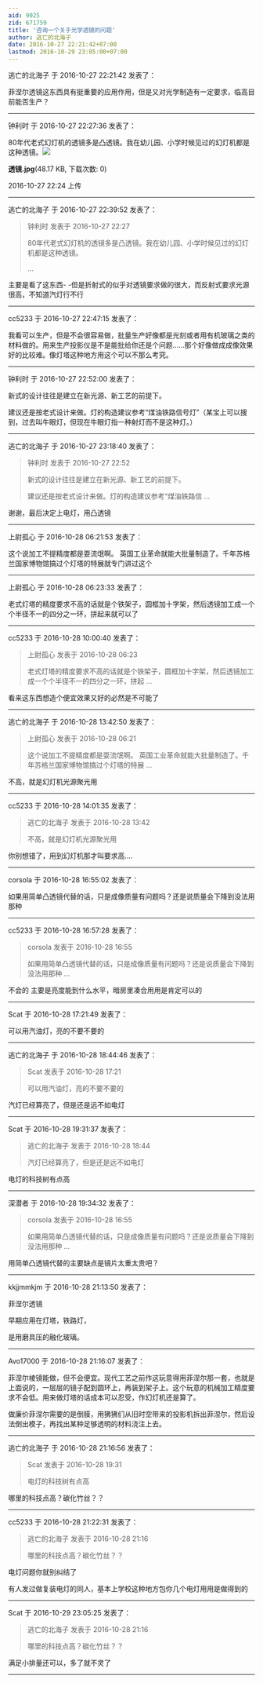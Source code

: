 ```yaml
---
aid: 9025
zid: 671759
title: '咨询一个关于光学透镜的问题'
author: 逃亡的北海子
date: 2016-10-27 22:21:42+07:00
lastmod: 2016-10-29 23:05:00+07:00
---
```


逃亡的北海子 于 2016-10-27 22:21:42 发表了：

菲涅尔透镜这东西具有挺重要的应用作用，但是又对光学制造有一定要求，临高目前能否生产？

---------

钟利时 于 2016-10-27 22:27:36 发表了：

80年代老式幻灯机的透镜多是凸透镜。我在幼儿园、小学时候见过的幻灯机都是这种透镜。![](https://mirrors.tuna.tsinghua.edu.cn/osdn/lgqm/72877/222436t84r8e27ggprlilr.jpg)



**透镜.jpg**(48.17 KB, 下载次数: 0)



2016-10-27 22:24 上传

---------

逃亡的北海子 于 2016-10-27 22:39:52 发表了：

> 钟利时 发表于 2016-10-27 22:27
> 
> 80年代老式幻灯机的透镜多是凸透镜。我在幼儿园、小学时候见过的幻灯机都是这种透镜。
> 
> ...



主要是看了这东西\- -但是折射式的似乎对透镜要求做的很大，而反射式要求光源很高，不知道汽灯行不行

---------

cc5233 于 2016-10-27 22:47:15 发表了：

我看可以生产，但是不会很容易做，批量生产好像都是光刻或者用有机玻璃之类的材料做的。用来生产投影仪是不是能批给你还是个问题……那个好像做成成像效果好的比较难。像灯塔这种地方用这个可以不那么考究。

---------

钟利时 于 2016-10-27 22:52:00 发表了：

新式的设计往往是建立在新光源、新工艺的前提下。

建议还是按老式设计来做。灯的构造建议参考“煤油铁路信号灯”（某宝上可以搜到，过去叫牛眼灯，但现在牛眼灯指一种射灯而不是这种灯。）

---------

逃亡的北海子 于 2016-10-27 23:18:40 发表了：

> 钟利时 发表于 2016-10-27 22:52
> 
> 新式的设计往往是建立在新光源、新工艺的前提下。
> 
> 建议还是按老式设计来做。灯的构造建议参考“煤油铁路信 ...



谢谢，最后决定上电灯，用凸透镜

---------

上尉孤心 于 2016-10-28 06:21:53 发表了：

这个说加工不提精度都是耍流氓啊。 英国工业革命就能大批量制造了。千年苏格兰国家博物馆搞过个灯塔的特展就专门讲过这个

---------

上尉孤心 于 2016-10-28 06:23:33 发表了：

老式灯塔的精度要求不高的话就是个铁架子，圆框加十字架，然后透镜加工成一个个半径不一的四分之一环，拼起来就可以了

---------

cc5233 于 2016-10-28 10:00:40 发表了：

> 上尉孤心 发表于 2016-10-28 06:23
> 
> 老式灯塔的精度要求不高的话就是个铁架子，圆框加十字架，然后透镜加工成一个个半径不一的四分之一环，拼起 ...



看来这东西想造个便宜效果又好的必然是不可能了

---------

逃亡的北海子 于 2016-10-28 13:42:50 发表了：

> 上尉孤心 发表于 2016-10-28 06:21
> 
> 这个说加工不提精度都是耍流氓啊。 英国工业革命就能大批量制造了。千年苏格兰国家博物馆搞过个灯塔的特展 ...



不高，就是幻灯机光源聚光用

---------

cc5233 于 2016-10-28 14:01:35 发表了：

> 逃亡的北海子 发表于 2016-10-28 13:42
> 
> 不高，就是幻灯机光源聚光用



你别想错了，用到幻灯机那才叫要求高....

---------

corsola 于 2016-10-28 16:55:02 发表了：

如果用简单凸透镜代替的话，只是成像质量有问题吗？还是说质量会下降到没法用那种

---------

cc5233 于 2016-10-28 16:57:28 发表了：

> corsola 发表于 2016-10-28 16:55
> 
> 如果用简单凸透镜代替的话，只是成像质量有问题吗？还是说质量会下降到没法用那种 ...



不会的 主要是亮度能到什么水平，暗房里凑合用用是肯定可以的

---------

Scat 于 2016-10-28 17:21:49 发表了：

可以用汽油灯，亮的不要不要的

---------

逃亡的北海子 于 2016-10-28 18:44:46 发表了：

> Scat 发表于 2016-10-28 17:21
> 
> 可以用汽油灯，亮的不要不要的



汽灯已经算亮了，但是还是远不如电灯

---------

Scat 于 2016-10-28 19:31:37 发表了：

> 逃亡的北海子 发表于 2016-10-28 18:44
> 
> 汽灯已经算亮了，但是还是远不如电灯



电灯的科技树有点高

---------

深潜者 于 2016-10-28 19:34:32 发表了：

> corsola 发表于 2016-10-28 16:55
> 
> 如果用简单凸透镜代替的话，只是成像质量有问题吗？还是说质量会下降到没法用那种 ...



用简单凸透镜代替的主要缺点是镜片太重太贵吧？

---------

kkjjmmkjm 于 2016-10-28 21:13:50 发表了：

菲涅尔透镜

早期应用在灯塔，铁路灯，

是用磨具压的融化玻璃。

---------

Avo17000 于 2016-10-28 21:16:07 发表了：

菲涅尔棱镜能做，但不会便宜。现代工艺之前作这玩意得用菲涅尔那一套，也就是上面说的，一层层的镜子配到圆环上，再装到架子上。这个玩意的机械加工精度要求不会低。用来做灯塔的话成本可以忍受，作幻灯机还是算了。

做廉价菲涅尔需要的是倒膜，用狒狒们从旧时空带来的投影机拆出菲涅尔，然后设法倒出模子，再找出某种足够透明的材料浇注上去。

---------

逃亡的北海子 于 2016-10-28 21:16:56 发表了：

> Scat 发表于 2016-10-28 19:31
> 
> 电灯的科技树有点高



哪里的科技点高？碳化竹丝？？

---------

cc5233 于 2016-10-28 21:22:31 发表了：

> 逃亡的北海子 发表于 2016-10-28 21:16
> 
> 哪里的科技点高？碳化竹丝？？



电灯问题你就别纠结了

有人发过做复装电灯的同人，基本上学校这种地方包你几个电灯用用是做得到的

---------

Scat 于 2016-10-29 23:05:25 发表了：

> 逃亡的北海子 发表于 2016-10-28 21:16
> 
> 哪里的科技点高？碳化竹丝？？



满足小排量还可以，多了就不灵了

---------


